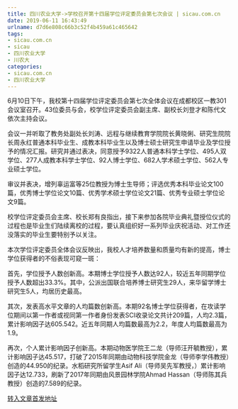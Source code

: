 ```yaml
---
title: 四川农业大学->学校召开第十四届学位评定委员会第七次会议 | sicau.com.cn
date: 2019-06-11 16:43:49
urlname: d7d6e808c66b3c52f4b459a61c465642
tags: 
- sicau.com.cn
- sicau
- 四川农业大学
- 川农大
categories:
- sicau.com.cn
- 四川农业大学
---
```



6月10日下午，我校第十四届学位评定委员会第七次全体会议在成都校区一教301会议室召开。43位委员与会，校学位评定委员会副主席、副校长刘登才和陈代文依次主持会议。

会议一并听取了教务处副处长刘涛、远程与继续教育学院院长黄晓俐、研究生院院长周永红普通本科毕业生、成教本科毕业生以及博士硕士研究生申请毕业及学位授予的情况汇报。研究并通过表决，同意授予9322人普通本科学士学位、495人双学位、277人成教本科学士学位、92人博士学位、682人学术硕士学位、562人专业硕士学位。

审议并表决，增列辜运富等25位教授为博士生导师；评选优秀本科毕业论文100篇，优秀博士学位论文10篇、优秀学术硕士学位论文21篇、优秀专业硕士学位论文9篇。

校学位评定委员会主席、校长郑有良指出，接下来参加各院毕业典礼暨授位仪式的过程也是毕业生们陆续离校的过程，要认真组织好一系列毕业庆祝活动、对工作还没落实的毕业生要特别予以关注。

本次学位评定委员全体会议反映出，我校人才培养数量和质量均有新的提高，博士学位获得者的不俗表现可窥一斑：

首先，学位授予人数创新高。本期博士学位授予人数达92人，较近五年同期学位授予人数超出33.3%。其中，公派出国联合培养博士研究生29人，来华留学博士研究生5人，均居历史最高。

其次，发表高水平文章的人均篇数创新高。本期92名博士学位获得者，在攻读学位期间以第一作者或视同第一作者身份发表SCI收录论文共计209篇，人均2.3篇，累计影响因子达605.542。近五年同期人均篇数最高为2.2，年度人均篇数最高为1.9。

再次，个人累计影响因子创新高。本期动物医学院王二龙（导师汪开毓教授），累计影响因子达45.517，打破了2015年同期由动物科技学院金龙（导师李学伟教授）创造的44.950的纪录。水稻研究所留学生Asif Ali（导师吴先军教授，）累计影响因子达12.733，刷新了2017年同期由风景园林学院Ahmad Hassan（导师陈其兵教授）创造的7.589的纪录。





[转入文章首发地址](https://news.sicau.edu.cn/info/1078/52004.htm)